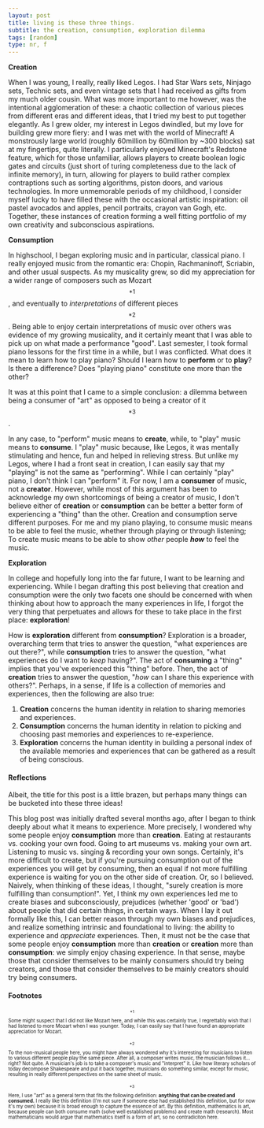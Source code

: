 ```yaml
---
layout: post
title: living is these three things.
subtitle: the creation, consumption, exploration dilemma
tags: [random]
type: nr, f
---
```

**Creation**

When I was young, I really, really liked Legos. I had Star Wars sets, Ninjago sets, Technic sets, and even vintage sets that I had received as gifts from my much older cousin. What was more important to me however, was the intentional agglomeration of these: a chaotic collection of various pieces from different eras and different ideas, that I tried my best to put together elegantly. As I grew older, my interest in Legos dwindled, but my love for building grew more fiery: and I was met with the world of Minecraft! A monstrously large world (roughly 60million by 60million by ~300 blocks) sat at my fingertips, quite literally. I particularly enjoyed Minecraft's Redstone feature, which for those unfamiliar, allows players to create boolean logic gates and circuits (just short of turing completeness due to the lack of infinite memory), in turn, allowing for players to build rather complex contraptions such as sorting algorithms, piston doors, and various technologies. In more unmemorable periods of my childhood, I consider myself lucky to have filled these with the occasional artistic inspiration: oil pastel avocados and apples, pencil portraits, crayon van Gogh, etc. Together, these instances of creation forming a well fitting portfolio of my own creativity and subconscious aspirations.

**Consumption**

In highschool, I began exploring music and in particular, classical piano. I really enjoyed music from the romantic era: Chopin, Rachmaninoff, Scriabin, and other usual suspects. As my musicality grew, so did my appreciation for a wider range of composers such as Mozart$${}^{*1}$$, and eventually to *interpretations* of different pieces$${}^{*2}$$. Being able to enjoy certain interpretations of music over others was evidence of my growing musicality, and it certainly meant that I was able to pick up on what made a performance "good". Last semester, I took formal piano lessons for the first time in a while, but I was conflicted. What does it mean to learn how to play piano? Should I learn how to **perform** or to **play**? Is there a difference? Does "playing piano" constitute one more than the other? 

It was at this point that I came to a simple conclusion: a dilemma between being a consumer of "art" as opposed to being a creator of it$${}^{*3}$$. 

In any case, to "perform" music means to **create**, while, to "play" music means to **consume**. I "play" music because, like Legos, it was mentally stimulating and hence, fun and helped in relieving stress. But unlike my Legos, where I had a front seat in creation, I can easily say that my "playing" is not the same as "performing". While I can certainly "play" piano, I don't think I can "perform" it. For now, I am a **consumer** of music, not a **creator**. However, while most of this argument has been to acknowledge my own shortcomings of being a creator of music, I don't believe either of **creation** or **consumption** can be better a better form of experiencing a "thing" than the other. Creation and consumption serve different purposes. For me and my piano playing, to consume music means to be able to feel the music, whether through playing or through listening; To create music means to be able to show *other* people ***how*** to feel the music. 

**Exploration**

In college and hopefully long into the far future, I want to be learning and experiencing. While I began drafting this post believing that creation and consumption were the only two facets one should be concerned with when thinking about how to approach the many experiences in life, I forgot the very thing that perpetuates and allows for these to take place in the first place: **exploration**!

How is **exploration** different from **consumption**? Exploration is a broader, overarching term that tries to answer the question, "what experiences are out there?", while **consumption** tries to answer the question, "what experiences do I want to *keep* having?". The act of **consuming** a "thing" implies that you've experienced this "thing" before. Then, the act of **creation** tries to answer the question, "*how* can I share this experience with others?". Perhaps, in a sense, if life is a collection of memories and experiences, then the following are also true:
1. **Creation** concerns the human identity in relation to sharing memories and experiences.
2. **Consumption** concerns the human identity in relation to picking and choosing past memories and experiences to re-experience.
3. **Exploration** concerns the human identity in building a personal index of the available memories and experiences that can be gathered as a result of being conscious. 

#### Reflections
Albeit, the title for this post is a little brazen, but perhaps many things can be bucketed into these three ideas!

This blog post was initially drafted several months ago, after I began to think deeply about what it means to experience. More precisely, I wondered why some people enjoy **consumption** more than **creation**. Eating at restaurants vs. cooking your own food. Going to art museums vs. making your own art. Listening to music vs. singing & recording your own songs. Certainly, it's more difficult to create, but if you're pursuing consumption out of the experiences you will get by consuming, then an equal if not more fulfilling experience is waiting for you on the other side of creation. Or, so I believed. Naively, when thinking of these ideas, I thought, "surely creation is more fulfilling than consumption!". Yet, I think my own experiences led me to create biases and subconsciously, prejudices (whether 'good' or 'bad') about people that did certain things, in certain ways. When I lay it out formally like this, I can better reason through my own biases and prejudices, and realize something intrinsic and foundational to living: the ability to experience and *appreciate* experiences. Then, it must not be the case that some people enjoy **consumption** more than **creation** or **creation** more than **consumption**: we simply enjoy chasing experience. In that sense, maybe those that consider themselves to be mainly consumers should try being creators, and those that consider themselves to be mainly creators should try being consumers. 

#### Footnotes
<sub><sup>$${}^{*1}$$ Some might suspect that I did not like Mozart here, and while this was certainly true, I regrettably wish that I had listened to more Mozart when I was younger. Today, I can easily say that I have found an appropriate appreciation for Mozart. </sup></sub>

<sub><sup>$${}^{*2}$$ To the non-musical people here, you might have always wondered why it's interesting for musicians to listen to various different people play the same piece. After all, a composer writes music, the musician follows it... right? Not quite. A musician's job is to take a composer's music and "interpret" it. Like how literary scholars of today decompose Shakespeare and put it back together, musicians do something similar, except for music, resulting in really different perspectives on the same sheet of music. </sup></sub>

<sub><sup>$${}^{*3}$$ Here, I use "art" as a general term that fits the following definition: **anything that can be created and consumed.** I really like this definition (I'm not sure if someone else had established this definition, but for now it's my own) because it is broad enough to capture the essence of art. By this definition, mathematics is art, because people can both consume math (solve well established problems) and create math (research). Most mathematicians would argue that mathematics itself is a form of art, so no contradiciton here. </sup></sub>